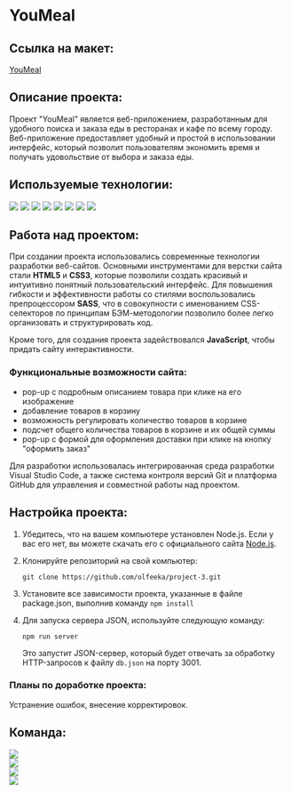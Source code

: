 # YouMeal


## Ссылка на макет:
[YouMeal](https://www.figma.com/file/RvSqhKlJ62r93LdskD3Icz/YouMeal?type=design&node-id=0-1&mode=design&t=9GmUEz5NdkN3sonA-0)


## Описание проекта:
Проект "YouMeal" является веб-приложением, разработанным для удобного поиска и заказа еды в ресторанах и кафе по всему городу.
Веб-приложение предоставляет удобный и простой в использовании интерфейс, который позволит пользователям экономить время и получать удовольствие от выбора и заказа еды.

## Используемые технологии:
<img src="https://img.shields.io/badge/HTML-222222?style=for-the-badge&logo=HTML5&logoColor=ЦВЕТ ЛОГОТИПА"/> <img src="https://img.shields.io/badge/CSS-222222?style=for-the-badge&logo=CSS3&logoColor=1572B6"/> <img src="https://img.shields.io/badge/SASS-222222?style=for-the-badge&logo=Sass&logoColor=CC6699"/> <img src="https://img.shields.io/badge/JAVASCRIPT-222222?style=for-the-badge&logo=JavaScript&logoColor=F7DF1E"/> <img src="https://img.shields.io/badge/VS CODE-222222?style=for-the-badge&logo=Visual Studio Code&logoColor=007ACC"/> <img src="https://img.shields.io/badge/GIT-222222?style=for-the-badge&logo=Git&logoColor=F05032"/> <img src="https://img.shields.io/badge/GITHUB-222222?style=for-the-badge&logo=GitHub&logoColor=ЦВЕТ ЛОГОТИПА"/> <img src="https://img.shields.io/badge/FIGMA-222222?style=for-the-badge&logo=Figma&logoColor=F24E1E"/>


## Работа над проектом:
При создании проекта использовались современные технологии разработки веб-сайтов. Основными инструментами для верстки сайта стали **HTML5** и **CSS3**, которые позволили создать красивый и интуитивно понятный пользовательский интерфейс. Для повышения гибкости и эффективности работы со стилями воспользовались препроцессором **SASS**, что в совокупности с именованием CSS-селекторов по принципам БЭМ-методологии позволило более легко организовать и структурировать код.

Кроме того, для создания проекта задействовался **JavaScript**, чтобы придать сайту интерактивности.
### Функциональные возможности сайта:
- pop-up с подробным описанием товара при клике на его изображение
- добавление товаров в корзину
- возможность регулировать количество товаров в корзине
- подсчет общего количества товаров в корзине и их общей суммы
- pop-up с формой для оформления доставки при клике на кнопку "оформить заказ"

Для разработки использовалась интегрированная среда разработки Visual Studio Code, а также система контроля версий Git и платформа GitHub для управления и совместной работы над проектом.

## Настройка проекта:
1. Убедитесь, что на вашем компьютере установлен Node.js. Если у вас его нет, вы можете скачать его с официального сайта [Node.js](https://nodejs.org/).
2. Клонируйте репозиторий на свой компьютер:
   
   ```
   git clone https://github.com/olfeeka/project-3.git
   ```

3. Установите все зависимости проекта, указанные в файле package.json, выполнив команду `npm install`
4. Для запуска сервера JSON, используйте следующую команду:

   ```
   npm run server
   ```

    Это запустит JSON-сервер, который будет отвечать за обработку HTTP-запросов к файлу `db.json` на порту 3001.


### Планы по доработке проекта:
Устранение ошибок, внесение корректировок.


## Команда:
<a href="https://github.com/olfeeka">
  <img src="https://img.shields.io/badge/EKATERINA-009900?style=for-the-badge&logo=GitHub&logoColor=ЦВЕТ ЛОГОТИПА"/>
</a><br/>

<a href="https://github.com/strelnkv">
  <img src="https://img.shields.io/badge/MARIYA-990099?style=for-the-badge&logo=GitHub&logoColor=ЦВЕТ ЛОГОТИПА"/>
</a><br/>

<a href="https://github.com/sofiyarr">
  <img src="https://img.shields.io/badge/SOFIYA-000099?style=for-the-badge&logo=GitHub&logoColor=ЦВЕТ ЛОГОТИПА"/>
</a><br/>

<a href="https://github.com/mironmari">
  <img src="https://img.shields.io/badge/MARINA-999900?style=for-the-badge&logo=GitHub&logoColor=ЦВЕТ ЛОГОТИПА"/>
</a>
